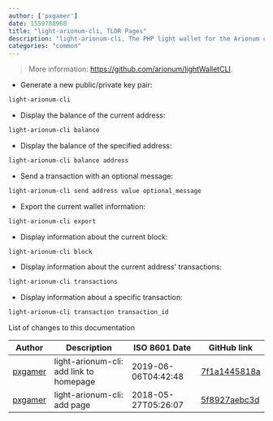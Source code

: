 ```yaml
---
author: ['pxgamer']
date: 1559788968
title: "light-arionum-cli, TLDR Pages"
description: "light-arionum-cli, The PHP light wallet for the Arionum cryptocurrency."
categories: "common"
---
```

> More information: <https://github.com/arionum/lightWalletCLI>.

- Generate a new public/private key pair:

```bash
light-arionum-cli
```

- Display the balance of the current address:

```bash
light-arionum-cli balance
```

- Display the balance of the specified address:

```bash
light-arionum-cli balance address
```

- Send a transaction with an optional message:

```bash
light-arionum-cli send address value optional_message
```

- Export the current wallet information:

```bash
light-arionum-cli export
```

- Display information about the current block:

```bash
light-arionum-cli block
```

- Display information about the current address' transactions:

```bash
light-arionum-cli transactions
```

- Display information about a specific transaction:

```bash
light-arionum-cli transaction transaction_id
```
List of changes to this documentation


Author | Description | ISO 8601 Date | GitHub link
------|-----|-----|-----
[pxgamer](mailto:owzie123@gmail.com) | light-arionum-cli: add link to homepage | 2019-06-06T04:42:48 | [7f1a1445818a](https://github.com/tldr-pages/tldr/commit/7f1a1445818a344324f02474916ba8c3b8636f66)
[pxgamer](mailto:owzie123@gmail.com) | light-arionum-cli: add page | 2018-05-27T05:26:07 | [5f8927aebc3d](https://github.com/tldr-pages/tldr/commit/5f8927aebc3ddac33d201036fb02868438f04f79)

